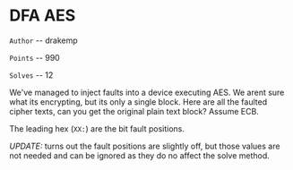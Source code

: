 # DFA AES

`Author` -- drakemp

`Points` -- 990

`Solves` -- 12

We've managed to inject faults into a device executing AES. We arent sure what
its encrypting, but its only a single block. Here are all the faulted cipher
texts, can you get the original plain text block? Assume ECB.

The leading hex (`XX:`) are the bit fault positions. 

*UPDATE:* turns out the fault positions are slightly off, but those values are not needed and can be ignored as they do no affect the solve method. 
